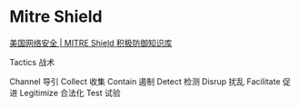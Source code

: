 # Mitre Shield

[美国网络安全 | MITRE Shield 积极防御知识库](https://www.anquanke.com/post/id/215312)

Tactics 战术

Channel 导引
Collect 收集
Contain 遏制
Detect  检测
Disrup  扰乱
Facilitate 促进
Legitimize 合法化
Test 试验
